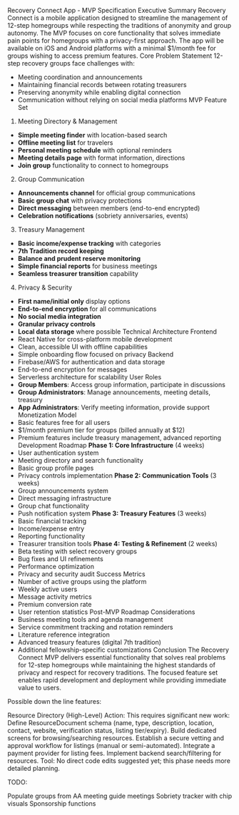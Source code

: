 Recovery Connect App - MVP Specification
Executive Summary
Recovery Connect is a mobile application designed to streamline the management of 12-step homegroups while respecting the traditions of anonymity and group autonomy. The MVP focuses on core functionality that solves immediate pain points for homegroups with a privacy-first approach. The app will be available on iOS and Android platforms with a minimal $1/month fee for groups wishing to access premium features.
Core Problem Statement
12-step recovery groups face challenges with:

- Meeting coordination and announcements
- Maintaining financial records between rotating treasurers
- Preserving anonymity while enabling digital connection
- Communication without relying on social media platforms
  MVP Feature Set

1. Meeting Directory & Management

- **Simple meeting finder** with location-based search
- **Offline meeting list** for travelers
- **Personal meeting schedule** with optional reminders
- **Meeting details page** with format information, directions
- **Join group** functionality to connect to homegroups

2. Group Communication

- **Announcements channel** for official group communications
- **Basic group chat** with privacy protections
- **Direct messaging** between members (end-to-end encrypted)
- **Celebration notifications** (sobriety anniversaries, events)

3. Treasury Management

- **Basic income/expense tracking** with categories
- **7th Tradition record keeping**
- **Balance and prudent reserve monitoring**
- **Simple financial reports** for business meetings
- **Seamless treasurer transition** capability

4. Privacy & Security

- **First name/initial only** display options
- **End-to-end encryption** for all communications
- **No social media integration**
- **Granular privacy controls**
- **Local data storage** where possible
  Technical Architecture
  Frontend
- React Native for cross-platform mobile development
- Clean, accessible UI with offline capabilities
- Simple onboarding flow focused on privacy
  Backend
- Firebase/AWS for authentication and data storage
- End-to-end encryption for messages
- Serverless architecture for scalability
  User Roles
- **Group Members**: Access group information, participate in discussions
- **Group Administrators**: Manage announcements, meeting details, treasury
- **App Administrators**: Verify meeting information, provide support
  Monetization Model
- Basic features free for all users
- $1/month premium tier for groups (billed annually at $12)
- Premium features include treasury management, advanced reporting
  Development Roadmap
  **Phase 1: Core Infrastructure** (4 weeks)
- User authentication system
- Meeting directory and search functionality
- Basic group profile pages
- Privacy controls implementation
  **Phase 2: Communication Tools** (3 weeks)
- Group announcements system
- Direct messaging infrastructure
- Group chat functionality
- Push notification system
  **Phase 3: Treasury Features** (3 weeks)
- Basic financial tracking
- Income/expense entry
- Reporting functionality
- Treasurer transition tools
  **Phase 4: Testing & Refinement** (2 weeks)
- Beta testing with select recovery groups
- Bug fixes and UI refinements
- Performance optimization
- Privacy and security audit
  Success Metrics
- Number of active groups using the platform
- Weekly active users
- Message activity metrics
- Premium conversion rate
- User retention statistics
  Post-MVP Roadmap Considerations
- Business meeting tools and agenda management
- Service commitment tracking and rotation reminders
- Literature reference integration
- Advanced treasury features (digital 7th tradition)
- Additional fellowship-specific customizations
  Conclusion
  The Recovery Connect MVP delivers essential functionality that solves real problems for 12-step homegroups while maintaining the highest standards of privacy and respect for recovery traditions. The focused feature set enables rapid development and deployment while providing immediate value to users.

Possible down the line features:

Resource Directory (High-Level)
Action: This requires significant new work:
Define ResourceDocument schema (name, type, description, location, contact, website, verification status, listing tier/expiry).
Build dedicated screens for browsing/searching resources.
Establish a secure vetting and approval workflow for listings (manual or semi-automated).
Integrate a payment provider for listing fees.
Implement backend search/filtering for resources.
Tool: No direct code edits suggested yet; this phase needs more detailed planning.

TODO:

Populate groups from AA meeting guide meetings
Sobriety tracker with chip visuals
Sponsorship functions
